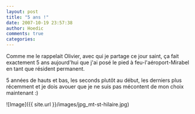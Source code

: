 ```yaml
---
layout: post
title: "5 ans !"
date: 2007-10-19 23:57:38
author: Hoedic
comments: true
categories: 
---
```



Comme me le rappelait Olivier, avec qui je partage ce jour saint, ça fait exactement 5 ans aujourd'hui que j'ai posé le pied à feu-l'aéroport-Mirabel en tant que résident permanent. 

5 années de hauts et bas, les seconds plutôt au début, les derniers plus récemment et je dois avouer que je ne suis pas mécontent de mon choix maintenant :)

![Image]({{ site.url }}/images/jpg_mt-st-hilaire.jpg)
